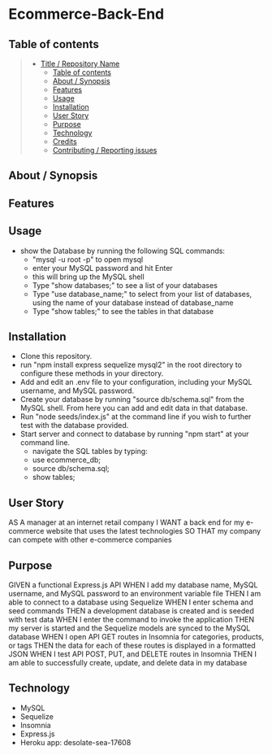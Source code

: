 # Ecommerce-Back-End

## Table of contents

> - [Title / Repository Name](#title--repository-name)
>   - [Table of contents](#table-of-contents)
>   - [About / Synopsis](#about--synopsis)
>   - [Features](#features)
>   - [Usage](#usage)
>   - [Installation](#installation)
>   - [User Story](#user-story)
>   - [Purpose](#purpose)
>   - [Technology](#technology)
>   - [Credits](#credits)
>   - [Contributing / Reporting issues](#contributing--reporting-issues)

## About / Synopsis

## Features


## Usage
- show the Database by running the following SQL commands:
    - "mysql -u root -p" to open mysql
    - enter your MySQL password and hit Enter
    - this will bring up the MySQL shell
    - Type "show databases;" to see a list of your databases
    - Type "use database_name;" to select from your list of databases, using the name of your database instead of database_name
    - Type "show tables;" to see the tables in that database

## Installation

- Clone this repository.
- run "npm install express sequelize mysql2" in the root directory to configure these methods in your directory.
- Add and edit an .env file to your configuration, including your MySQL username, and MySQL password.
- Create your database by running "source db/schema.sql" from the MySQL shell.  From here you can add and edit data in that database.
- Run "node seeds/index.js" at the command line if you wish to further test with the database provided.
- Start server and connect to database by running "npm start" at your command line.
    - navigate the SQL tables by typing:
    - use ecommerce_db;
    - source db/schema.sql;
    - show tables;


## User Story
AS A manager at an internet retail company
I WANT a back end for my e-commerce website that uses the latest technologies
SO THAT my company can compete with other e-commerce companies

## Purpose

GIVEN a functional Express.js API
WHEN I add my database name, MySQL username, and MySQL password to an environment variable file
THEN I am able to connect to a database using Sequelize
WHEN I enter schema and seed commands
THEN a development database is created and is seeded with test data
WHEN I enter the command to invoke the application
THEN my server is started and the Sequelize models are synced to the MySQL database
WHEN I open API GET routes in Insomnia for categories, products, or tags
THEN the data for each of these routes is displayed in a formatted JSON
WHEN I test API POST, PUT, and DELETE routes in Insomnia
THEN I am able to successfully create, update, and delete data in my database


## Technology

- MySQL
- Sequelize
- Insomnia
- Express.js
- Heroku app: desolate-sea-17608